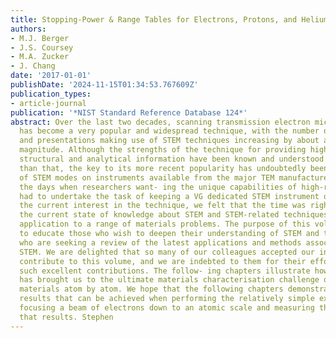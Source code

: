 ```yaml
---
title: Stopping-Power & Range Tables for Electrons, Protons, and Helium Ions
authors:
- M.J. Berger
- J.S. Coursey
- M.A. Zucker
- J. Chang
date: '2017-01-01'
publishDate: '2024-11-15T01:34:53.767609Z'
publication_types:
- article-journal
publication: '*NIST Standard Reference Database 124*'
abstract: Over the last two decades, scanning transmission electron microscopy (STEM)
  has become a very popular and widespread technique, with the number of publications
  and presentations making use of STEM techniques increasing by about an order of
  magnitude. Although the strengths of the technique for providing high-resolution
  structural and analytical information have been known and understood for much longer
  than that, the key to its more recent popularity has undoubtedly been the availability
  of STEM modes on instruments available from the major TEM manufacturers. Gone are
  the days when researchers want- ing the unique capabilities of high-resolution STEM
  had to undertake the task of keeping a VG dedicated STEM instrument operating. Given
  the current interest in the technique, we felt that the time was right to review
  the current state of knowledge about STEM and STEM-related techniques and their
  application to a range of materials problems. The purpose of this volume is both
  to educate those who wish to deepen their understanding of STEM and to inform those
  who are seeking a review of the latest applications and methods associated with
  STEM. We are delighted that so many of our colleagues accepted our invitation to
  contribute to this volume, and we are indebted to them for their efforts in creating
  such excellent contributions. The follow- ing chapters illustrate how close STEM
  has brought us to the ultimate materials characterisation challenge of analysing
  materials atom by atom. We hope that the following chapters demonstrate the spectacular
  results that can be achieved when performing the relatively simple experiment of
  focusing a beam of electrons down to an atomic scale and measuring the scattering
  that results. Stephen
---
```


